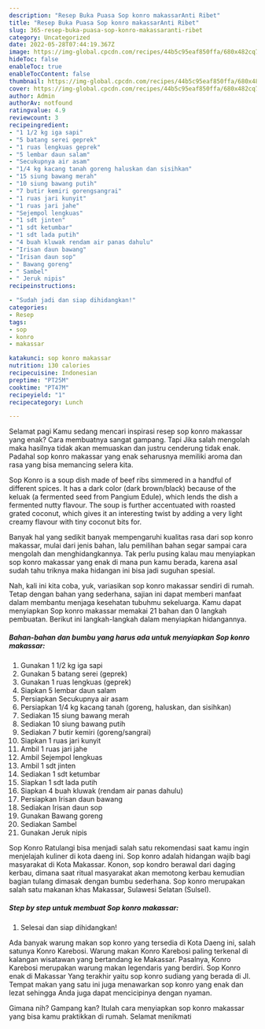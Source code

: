 ```yaml
---
description: "Resep Buka Puasa Sop konro makassarAnti Ribet"
title: "Resep Buka Puasa Sop konro makassarAnti Ribet"
slug: 365-resep-buka-puasa-sop-konro-makassaranti-ribet
category: Uncategorized
date: 2022-05-28T07:44:19.367Z
image: https://img-global.cpcdn.com/recipes/44b5c95eaf850ffa/680x482cq70/sop-konro-makassar-foto-resep-utama.jpg
hideToc: false
enableToc: true
enableTocContent: false
thumbnail: https://img-global.cpcdn.com/recipes/44b5c95eaf850ffa/680x482cq70/sop-konro-makassar-foto-resep-utama.jpg
cover: https://img-global.cpcdn.com/recipes/44b5c95eaf850ffa/680x482cq70/sop-konro-makassar-foto-resep-utama.jpg
author: Admin
authorAv: notfound
ratingvalue: 4.9
reviewcount: 3
recipeingredient:
- "1 1/2 kg iga sapi"
- "5 batang serei geprek"
- "1 ruas lengkuas geprek"
- "5 lembar daun salam"
- "Secukupnya air asam"
- "1/4 kg kacang tanah goreng haluskan dan sisihkan"
- "15 siung bawang merah"
- "10 siung bawang putih"
- "7 butir kemiri gorengsangrai"
- "1 ruas jari kunyit"
- "1 ruas jari jahe"
- "Sejempol lengkuas"
- "1 sdt jinten"
- "1 sdt ketumbar"
- "1 sdt lada putih"
- "4 buah kluwak rendam air panas dahulu"
- "Irisan daun bawang"
- "Irisan daun sop"
- " Bawang goreng"
- " Sambel"
- " Jeruk nipis"
recipeinstructions:

- "Sudah jadi dan siap dihidangkan!"
categories:
- Resep
tags:
- sop
- konro
- makassar

katakunci: sop konro makassar 
nutrition: 130 calories
recipecuisine: Indonesian
preptime: "PT25M"
cooktime: "PT47M"
recipeyield: "1"
recipecategory: Lunch

---
```



Selamat pagi Kamu sedang mencari inspirasi resep sop konro makassar yang enak? Cara membuatnya sangat gampang. Tapi Jika salah mengolah maka hasilnya tidak akan memuaskan dan justru cenderung tidak enak. Padahal sop konro makassar yang enak seharusnya memiliki aroma dan rasa yang bisa memancing selera kita.


Sop Konro is a soup dish made of beef ribs simmered in a handful of different spices. It has a dark color (dark brown/black) because of the keluak (a fermented seed from Pangium Edule), which lends the dish a fermented nutty flavour. The soup is further accentuated with roasted grated coconut, which gives it an interesting twist by adding a very light creamy flavour with tiny coconut bits for.

Banyak hal yang sedikit banyak mempengaruhi kualitas rasa dari sop konro makassar, mulai dari jenis bahan, lalu pemilihan bahan segar sampai cara mengolah dan menghidangkannya. Tak perlu pusing kalau mau menyiapkan sop konro makassar yang enak di mana pun kamu berada, karena asal sudah tahu triknya maka hidangan ini bisa jadi suguhan spesial.


Nah, kali ini kita coba, yuk, variasikan sop konro makassar sendiri di rumah. Tetap dengan bahan yang sederhana, sajian ini dapat memberi manfaat dalam membantu menjaga kesehatan tubuhmu sekeluarga. Kamu dapat menyiapkan Sop konro makassar memakai 21 bahan dan 0 langkah pembuatan. Berikut ini langkah-langkah dalam menyiapkan hidangannya.

<!--inarticleads1-->

##### Bahan-bahan dan bumbu yang harus ada untuk menyiapkan Sop konro makassar:

1. Gunakan 1 1/2 kg iga sapi
1. Gunakan 5 batang serei (geprek)
1. Gunakan 1 ruas lengkuas (geprek)
1. Siapkan 5 lembar daun salam
1. Persiapkan Secukupnya air asam
1. Persiapkan 1/4 kg kacang tanah (goreng, haluskan, dan sisihkan)
1. Sediakan 15 siung bawang merah
1. Sediakan 10 siung bawang putih
1. Sediakan 7 butir kemiri (goreng/sangrai)
1. Siapkan 1 ruas jari kunyit
1. Ambil 1 ruas jari jahe
1. Ambil Sejempol lengkuas
1. Ambil 1 sdt jinten
1. Sediakan 1 sdt ketumbar
1. Siapkan 1 sdt lada putih
1. Siapkan 4 buah kluwak (rendam air panas dahulu)
1. Persiapkan Irisan daun bawang
1. Sediakan Irisan daun sop
1. Gunakan  Bawang goreng
1. Sediakan  Sambel
1. Gunakan  Jeruk nipis


Sop Konro Ratulangi bisa menjadi salah satu rekomendasi saat kamu ingin menjelajah kuliner di kota daeng ini. Sop konro adalah hidangan wajib bagi masyarakat di Kota Makassar. Konon, sop kondro berawal dari daging kerbau, dimana saat ritual masyarakat akan memotong kerbau kemudian bagian tulang dimasak dengan bumbu sederhana. Sop konro merupakan salah satu makanan khas Makassar, Sulawesi Selatan (Sulsel). 

<!--inarticleads2-->

##### Step by step untuk membuat Sop konro makassar:


1. Selesai dan siap dihidangkan!

Ada banyak warung makan sop konro yang tersedia di Kota Daeng ini, salah satunya Konro Karebosi. Warung makan Konro Karebosi paling terkenal di kalangan wisatawan yang bertandang ke Makassar. Pasalnya, Konro Karebosi merupakan warung makan legendaris yang berdiri. Sop Konro enak di Makassar Yang terakhir yaitu sop konro sudiang yang berada di Jl. Tempat makan yang satu ini juga menawarkan sop konro yang enak dan lezat sehingga Anda juga dapat mencicipinya dengan nyaman. 

Gimana nih? Gampang kan? Itulah cara menyiapkan sop konro makassar yang bisa kamu praktikkan di rumah. Selamat menikmati
